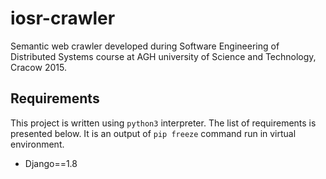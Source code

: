 iosr-crawler
============

Semantic web crawler developed during Software Engineering of Distributed Systems course at AGH university of Science 
and Technology, Cracow 2015.

Requirements
------------

This project is written using `python3` interpreter. The list of requirements is presented below. It is an output of
`pip freeze` command run in virtual environment.

* Django==1.8
